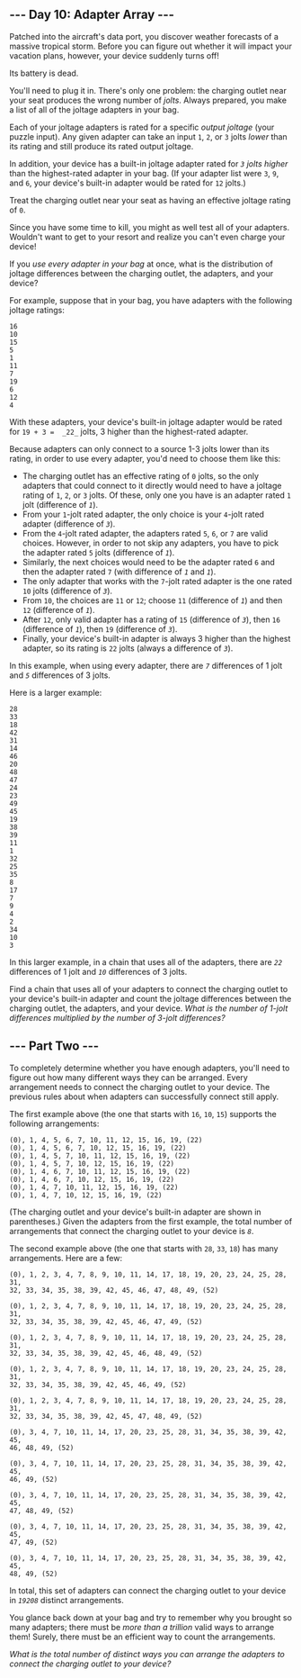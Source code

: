 ﻿## --- Day 10: Adapter Array ---

Patched into the aircraft's data port, you discover weather forecasts of a massive tropical storm. Before you can figure out whether it will impact your vacation plans, however, your device suddenly turns off!

Its battery is dead.

You'll need to plug it in. There's only one problem: the charging outlet near your seat produces the wrong number of  _jolts_. Always prepared, you make a list of all of the joltage adapters in your bag.

Each of your joltage adapters is rated for a specific  _output joltage_  (your puzzle input). Any given adapter can take an input  `1`,  `2`, or  `3`  jolts  _lower_  than its rating and still produce its rated output joltage.

In addition, your device has a built-in joltage adapter rated for  _`3`  jolts higher_  than the highest-rated adapter in your bag. (If your adapter list were  `3`,  `9`, and  `6`, your device's built-in adapter would be rated for  `12`  jolts.)

Treat the charging outlet near your seat as having an effective joltage rating of  `0`.

Since you have some time to kill, you might as well test all of your adapters. Wouldn't want to get to your resort and realize you can't even charge your device!

If you  _use every adapter in your bag_  at once, what is the distribution of joltage differences between the charging outlet, the adapters, and your device?

For example, suppose that in your bag, you have adapters with the following joltage ratings:

```
16
10
15
5
1
11
7
19
6
12
4

```

With these adapters, your device's built-in joltage adapter would be rated for  `19 + 3 =  _22_`  jolts, 3 higher than the highest-rated adapter.

Because adapters can only connect to a source 1-3 jolts lower than its rating, in order to use every adapter, you'd need to choose them like this:

-   The charging outlet has an effective rating of  `0`  jolts, so the only adapters that could connect to it directly would need to have a joltage rating of  `1`,  `2`, or  `3`  jolts. Of these, only one you have is an adapter rated  `1`  jolt (difference of  _`1`_).
-   From your  `1`-jolt rated adapter, the only choice is your  `4`-jolt rated adapter (difference of  _`3`_).
-   From the  `4`-jolt rated adapter, the adapters rated  `5`,  `6`, or  `7`  are valid choices. However, in order to not skip any adapters, you have to pick the adapter rated  `5`  jolts (difference of  _`1`_).
-   Similarly, the next choices would need to be the adapter rated  `6`  and then the adapter rated  `7`  (with difference of  _`1`_  and  _`1`_).
-   The only adapter that works with the  `7`-jolt rated adapter is the one rated  `10`  jolts (difference of  _`3`_).
-   From  `10`, the choices are  `11`  or  `12`; choose  `11`  (difference of  _`1`_) and then  `12`  (difference of  _`1`_).
-   After  `12`, only valid adapter has a rating of  `15`  (difference of  _`3`_), then  `16`  (difference of  _`1`_), then  `19`  (difference of  _`3`_).
-   Finally, your device's built-in adapter is always 3 higher than the highest adapter, so its rating is  `22`  jolts (always a difference of  _`3`_).

In this example, when using every adapter, there are  _`7`_  differences of 1 jolt and  _`5`_  differences of 3 jolts.

Here is a larger example:

```
28
33
18
42
31
14
46
20
48
47
24
23
49
45
19
38
39
11
1
32
25
35
8
17
7
9
4
2
34
10
3

```

In this larger example, in a chain that uses all of the adapters, there are  _`22`_  differences of 1 jolt and  _`10`_  differences of 3 jolts.

Find a chain that uses all of your adapters to connect the charging outlet to your device's built-in adapter and count the joltage differences between the charging outlet, the adapters, and your device.  _What is the number of 1-jolt differences multiplied by the number of 3-jolt differences?_

## --- Part Two ---

To completely determine whether you have enough adapters, you'll need to figure out how many different ways they can be arranged. Every arrangement needs to connect the charging outlet to your device. The previous rules about when adapters can successfully connect still apply.

The first example above (the one that starts with  `16`,  `10`,  `15`) supports the following arrangements:

```
(0), 1, 4, 5, 6, 7, 10, 11, 12, 15, 16, 19, (22)
(0), 1, 4, 5, 6, 7, 10, 12, 15, 16, 19, (22)
(0), 1, 4, 5, 7, 10, 11, 12, 15, 16, 19, (22)
(0), 1, 4, 5, 7, 10, 12, 15, 16, 19, (22)
(0), 1, 4, 6, 7, 10, 11, 12, 15, 16, 19, (22)
(0), 1, 4, 6, 7, 10, 12, 15, 16, 19, (22)
(0), 1, 4, 7, 10, 11, 12, 15, 16, 19, (22)
(0), 1, 4, 7, 10, 12, 15, 16, 19, (22)

```

(The charging outlet and your device's built-in adapter are shown in parentheses.) Given the adapters from the first example, the total number of arrangements that connect the charging outlet to your device is  _`8`_.

The second example above (the one that starts with  `28`,  `33`,  `18`) has many arrangements. Here are a few:

```
(0), 1, 2, 3, 4, 7, 8, 9, 10, 11, 14, 17, 18, 19, 20, 23, 24, 25, 28, 31,
32, 33, 34, 35, 38, 39, 42, 45, 46, 47, 48, 49, (52)

(0), 1, 2, 3, 4, 7, 8, 9, 10, 11, 14, 17, 18, 19, 20, 23, 24, 25, 28, 31,
32, 33, 34, 35, 38, 39, 42, 45, 46, 47, 49, (52)

(0), 1, 2, 3, 4, 7, 8, 9, 10, 11, 14, 17, 18, 19, 20, 23, 24, 25, 28, 31,
32, 33, 34, 35, 38, 39, 42, 45, 46, 48, 49, (52)

(0), 1, 2, 3, 4, 7, 8, 9, 10, 11, 14, 17, 18, 19, 20, 23, 24, 25, 28, 31,
32, 33, 34, 35, 38, 39, 42, 45, 46, 49, (52)

(0), 1, 2, 3, 4, 7, 8, 9, 10, 11, 14, 17, 18, 19, 20, 23, 24, 25, 28, 31,
32, 33, 34, 35, 38, 39, 42, 45, 47, 48, 49, (52)

(0), 3, 4, 7, 10, 11, 14, 17, 20, 23, 25, 28, 31, 34, 35, 38, 39, 42, 45,
46, 48, 49, (52)

(0), 3, 4, 7, 10, 11, 14, 17, 20, 23, 25, 28, 31, 34, 35, 38, 39, 42, 45,
46, 49, (52)

(0), 3, 4, 7, 10, 11, 14, 17, 20, 23, 25, 28, 31, 34, 35, 38, 39, 42, 45,
47, 48, 49, (52)

(0), 3, 4, 7, 10, 11, 14, 17, 20, 23, 25, 28, 31, 34, 35, 38, 39, 42, 45,
47, 49, (52)

(0), 3, 4, 7, 10, 11, 14, 17, 20, 23, 25, 28, 31, 34, 35, 38, 39, 42, 45,
48, 49, (52)

```

In total, this set of adapters can connect the charging outlet to your device in  _`19208`_  distinct arrangements.

You glance back down at your bag and try to remember why you brought so many adapters; there must be  _more than a trillion_  valid ways to arrange them! Surely, there must be  an efficient way  to count the arrangements.

_What is the total number of distinct ways you can arrange the adapters to connect the charging outlet to your device?_